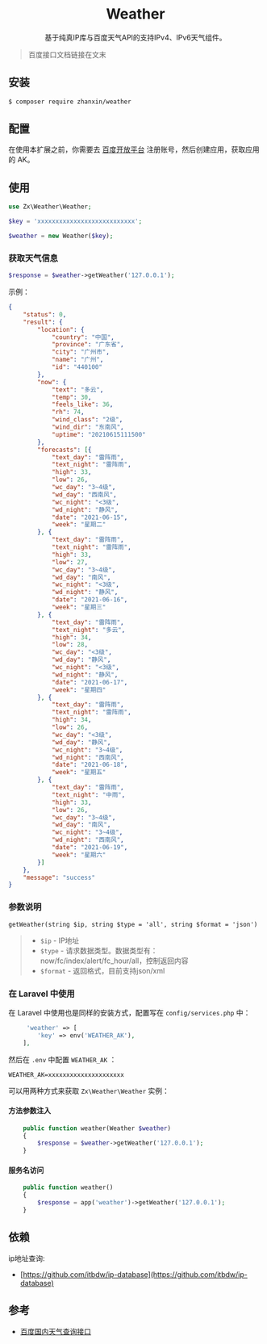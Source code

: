 <h1 align="center">Weather</h1>

<p align="center">基于纯真IP库与百度天气API的支持IPv4、IPv6天气组件。</p>

> 百度接口文档链接在文末


## 安装

```sh
$ composer require zhanxin/weather
```


## 配置

在使用本扩展之前，你需要去 [百度开放平台](https://lbs.baidu.com/apiconsole/key) 注册账号，然后创建应用，获取应用的 AK。


## 使用

```php
use Zx\Weather\Weather;

$key = 'xxxxxxxxxxxxxxxxxxxxxxxxxxx';

$weather = new Weather($key);
```

###  获取天气信息

```php
$response = $weather->getWeather('127.0.0.1');
```
示例：

```json
{
	"status": 0,
	"result": {
		"location": {
			"country": "中国",
			"province": "广东省",
			"city": "广州市",
			"name": "广州",
			"id": "440100"
		},
		"now": {
			"text": "多云",
			"temp": 30,
			"feels_like": 36,
			"rh": 74,
			"wind_class": "2级",
			"wind_dir": "东南风",
			"uptime": "20210615111500"
		},
		"forecasts": [{
			"text_day": "雷阵雨",
			"text_night": "雷阵雨",
			"high": 33,
			"low": 26,
			"wc_day": "3~4级",
			"wd_day": "西南风",
			"wc_night": "<3级",
			"wd_night": "静风",
			"date": "2021-06-15",
			"week": "星期二"
		}, {
			"text_day": "雷阵雨",
			"text_night": "雷阵雨",
			"high": 33,
			"low": 27,
			"wc_day": "3~4级",
			"wd_day": "南风",
			"wc_night": "<3级",
			"wd_night": "静风",
			"date": "2021-06-16",
			"week": "星期三"
		}, {
			"text_day": "雷阵雨",
			"text_night": "多云",
			"high": 34,
			"low": 28,
			"wc_day": "<3级",
			"wd_day": "静风",
			"wc_night": "<3级",
			"wd_night": "静风",
			"date": "2021-06-17",
			"week": "星期四"
		}, {
			"text_day": "雷阵雨",
			"text_night": "雷阵雨",
			"high": 34,
			"low": 26,
			"wc_day": "<3级",
			"wd_day": "静风",
			"wc_night": "3~4级",
			"wd_night": "西南风",
			"date": "2021-06-18",
			"week": "星期五"
		}, {
			"text_day": "雷阵雨",
			"text_night": "中雨",
			"high": 33,
			"low": 26,
			"wc_day": "3~4级",
			"wd_day": "南风",
			"wc_night": "3~4级",
			"wd_night": "西南风",
			"date": "2021-06-19",
			"week": "星期六"
		}]
	},
	"message": "success"
}
```

### 参数说明

```
getWeather(string $ip, string $type = 'all', string $format = 'json')
```

> - `$ip` - IP地址
> - `$type` - 请求数据类型。数据类型有：now/fc/index/alert/fc_hour/all，控制返回内容
> - `$format`  - 返回格式，目前支持json/xml


### 在 Laravel 中使用

在 Laravel 中使用也是同样的安装方式，配置写在 `config/services.php` 中：

```php
     'weather' => [
        'key' => env('WEATHER_AK'),
    ],
```

然后在 `.env` 中配置 `WEATHER_AK` ：

```env
WEATHER_AK=xxxxxxxxxxxxxxxxxxxxx
```

可以用两种方式来获取 `Zx\Weather\Weather` 实例：

#### 方法参数注入

```php
    public function weather(Weather $weather) 
    {
        $response = $weather->getWeather('127.0.0.1');
    }
```

#### 服务名访问

```php
    public function weather() 
    {
        $response = app('weather')->getWeather('127.0.0.1');
    }
```

## 依赖

ip地址查询:
- [https://github.com/itbdw/ip-database](https://github.com/itbdw/ip-database)

## 参考

- [百度国内天气查询接口](https://lbs.baidu.com/index.php?title=webapi/weather)

